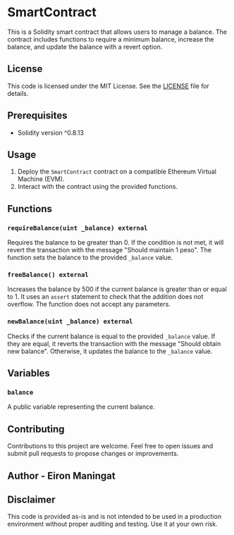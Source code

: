 # SmartContract

This is a Solidity smart contract that allows users to manage a balance. The contract includes functions to require a minimum balance, increase the balance, and update the balance with a revert option.

## License

This code is licensed under the MIT License. See the [LICENSE](LICENSE) file for details.

## Prerequisites

- Solidity version ^0.8.13

## Usage

1. Deploy the `SmartContract` contract on a compatible Ethereum Virtual Machine (EVM).
2. Interact with the contract using the provided functions.

## Functions

### `requireBalance(uint _balance) external`

Requires the balance to be greater than 0. If the condition is not met, it will revert the transaction with the message "Should maintain 1 peso". The function sets the balance to the provided `_balance` value.

### `freeBalance() external`

Increases the balance by 500 if the current balance is greater than or equal to 1. It uses an `assert` statement to check that the addition does not overflow. The function does not accept any parameters.

### `newBalance(uint _balance) external`

Checks if the current balance is equal to the provided `_balance` value. If they are equal, it reverts the transaction with the message "Should obtain new balance". Otherwise, it updates the balance to the `_balance` value.

## Variables

### `balance`

A public variable representing the current balance.

## Contributing

Contributions to this project are welcome. Feel free to open issues and submit pull requests to propose changes or improvements.

## Author - Eiron Maningat

## Disclaimer

This code is provided as-is and is not intended to be used in a production environment without proper auditing and testing. Use it at your own risk.
